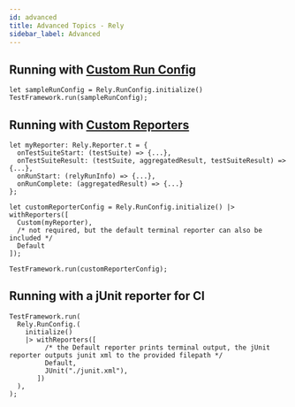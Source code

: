 ```yaml
---
id: advanced
title: Advanced Topics - Rely
sidebar_label: Advanced
---
```


## Running with [Custom Run Config](https://github.com/facebookexperimental/reason-native/blob/master/src/rely/RunConfig.re)

```reason
let sampleRunConfig = Rely.RunConfig.initialize()
TestFramework.run(sampleRunConfig);
```

## Running with [Custom Reporters](https://github.com/facebookexperimental/reason-native/blob/master/src/rely/Reporter.re)

```reason
let myReporter: Rely.Reporter.t = {
  onTestSuiteStart: (testSuite) => {...},
  onTestSuiteResult: (testSuite, aggregatedResult, testSuiteResult) => {...},
  onRunStart: (relyRunInfo) => {...},
  onRunComplete: (aggregatedResult) => {...}
};

let customReporterConfig = Rely.RunConfig.initialize() |> withReporters([
  Custom(myReporter),
  /* not required, but the default terminal reporter can also be included */
  Default
]);

TestFramework.run(customReporterConfig);
```

## Running with a jUnit reporter for CI

```
TestFramework.run(
  Rely.RunConfig.(
    initialize()
    |> withReporters([
         /* the Default reporter prints terminal output, the jUnit reporter outputs junit xml to the provided filepath */
         Default,
         JUnit("./junit.xml"),
       ])
  ),
);
```
